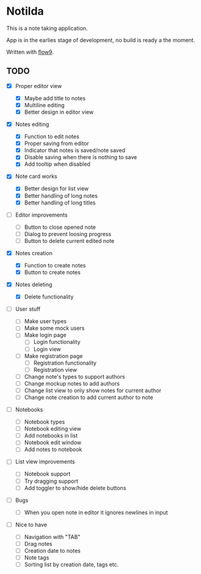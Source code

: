 # Notilda

This is a note taking application.

App is in the earlies stage of development, no build is ready a the moment.

Written with [flow9](https://github.com/area9innovation/flow9).

## TODO

- [x] Proper editor view

  - [x] Maybe add title to notes
  - [x] Multiline editing
  - [x] Better design in editor view

- [x] Notes editing

  - [x] Function to edit notes
  - [x] Proper saving from editor
  - [x] Indicator that notes is saved/note saved
  - [x] Disable saving when there is nothing to save
  - [x] Add tooltip when disabled

- [x] Note card works

  - [x] Better design for list view
  - [x] Better handling of long notes
  - [x] Better handling of long titles

- [ ] Editor improvements

  - [ ] Button to close opened note
  - [ ] Dialog to prevent loosing progress
  - [ ] Button to delete current edited note

- [x] Notes creation

  - [x] Function to create notes
  - [x] Button to create notes

- [x] Notes deleting

  - [x] Delete functionality

- [ ] User stuff

  - [ ] Make user types
  - [ ] Make some mock users
  - [ ] Make login page
    - [ ] Login functionality
    - [ ] Login view
  - [ ] Make registration page
    - [ ] Registration functionality
    - [ ] Registration view
  - [ ] Change note's types to support authors
  - [ ] Change mockup notes to add authors
  - [ ] Change list view to only show notes for current author
  - [ ] Change note creation to add current author to note

- [ ] Notebooks

  - [ ] Notebook types
  - [ ] Notebook editing view
  - [ ] Add notebooks in list
  - [ ] Notebook edit window
  - [ ] Add notes to notebook

- [ ] List view improvements

  - [ ] Notebook support
  - [ ] Try dragging support
  - [ ] Add toggler to show/hide delete buttons

- [ ] Bugs

  - [ ] When you open note in editor it ignores newlines in input

- [ ] Nice to have

  - [ ] Navigation with "TAB"
  - [ ] Drag notes
  - [ ] Creation date to notes
  - [ ] Note tags
  - [ ] Sorting list by creation date, tags etc.
